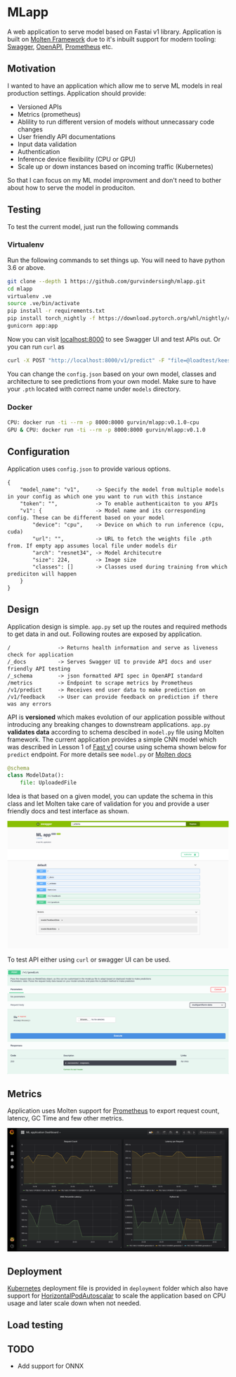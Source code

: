 # MLapp

A web application to serve model based on Fastai v1 library. Application is built on [Molten Framework](https://moltenframework.com/) due to it's inbuilt support for modern tooling: [Swagger](https://swagger.io/), [OpenAPI](https://www.openapis.org/), [Prometheus](https://prometheus.io/) etc.

## Motivation

I wanted to have an application which allow me to serve ML models in real production settings. Application should provide:

* Versioned APIs
* Metrics (prometheus)
* Ablility to run different version of models without unnecassary code changes
* User friendly API documentations
* Input data validation
* Authentication
* Inference device flexibility (CPU or GPU)
* Scale up or down instances based on incoming traffic (Kubernetes)

So that I can focus on my ML model improvment and don't need to bother about how to serve the model in produciton.

## Testing

To test the current model, just run the following commands

### Virtualenv

Run the following commands to set things up. You will need to have python 3.6 or above.

```bash
git clone --depth 1 https://github.com/gurvindersingh/mlapp.git
cd mlapp
virtualenv .ve
source .ve/bin/activate
pip install -r requirements.txt
pip install torch_nightly -f https://download.pytorch.org/whl/nightly/cpu/torch_nightly.html
gunicorn app:app
```

Now you can visit [localhost:8000](http://localhost:8000/_docs) to see Swagger UI and test APIs out. Or you can run `curl` as

```bash
curl -X POST "http://localhost:8000/v1/predict" -F "file=@loadtest/keeshond.jpg"
```

 You can change the `config.json` based on your own model, classes and architecture to see predictions from your own model. Make sure to have your `.pth` located with correct name under `models` directory.

### Docker

```bash
CPU: docker run -ti --rm -p 8000:8000 gurvin/mlapp:v0.1.0-cpu
GPU & CPU: docker run -ti --rm -p 8000:8000 gurvin/mlapp:v0.1.0
```

## Configuration

Application uses `config.json` to provide various options.

```raw
{
    "model_name": "v1",     -> Specify the model from multiple models in your config as which one you want to run with this instance
    "token": "",            -> To enable authenticaiton to you APIs
    "v1": {                 -> Model name and its corresponding config. These can be different based on your model
        "device": "cpu",    -> Device on which to run inference (cpu, cuda)
        "url": "",          -> URL to fetch the weights file .pth from. If empty app assumes local file under models dir
        "arch": "resnet34", -> Model Architecutre
        "size": 224,        -> Image size
        "classes": []       -> Classes used during training from which prediciton will happen
    }
}
```

## Design

Application design is simple. `app.py` set up the routes and required methods to get data in and out. Following routes are exposed by application.

```
/               -> Returns health information and serve as liveness check for application
/_docs          -> Serves Swagger UI to provide API docs and user friendly API testing
/_schema        -> json formatted API spec in OpenAPI standard
/metrics        -> Endpoint to scrape metrics by Prometheus
/v1/predict     -> Receives end user data to make prediction on
/v1/feedback    -> User can provide feedback on prediction if there was any errors
```

API is **versioned** which makes evolution of our application possible without introducing any breaking changes to downstream applications. `app.py` **validates data** according to schema descibed in `model.py` file using Molten framework. The current application provides a simple CNN model which was described in Lesson 1 of [Fast v1](https://github.com/fastai/fastai/) course using schema shown below for `predict` endpoint. For more details see `model.py` or [Molten docs](http://moltenframework.com/)

```python
@schema
class ModelData():
    file: UploadedFile
```

Idea is that based on a given model, you can update the schema in this class and let Molten take care of validation for you and provide a user friendly docs and test interface as shown.

![alt text](figures/swagger-docs.png "Swagger Docs UI")

To test API either using `curl` or swagger UI can be used.

![alt text](figures/predict-ui.png "Predict Test")

## Metrics

Application uses Molten support for [Prometheus](https://prometheus.io/) to export request count, latency, GC Time and few other metrics.

![alt text](figures/grafana.png "Prometheus Metrics Dashboard")

## Deployment

[Kubernetes](https://kubernetes.io/) deployment file is provided in `deployment` folder which also have support for [HorizontalPodAutoscalar](https://kubernetes.io/docs/tasks/run-application/horizontal-pod-autoscale/) to scale the application based on CPU usage and later scale down when not needed.

## Load testing

## TODO

* Add support for ONNX
